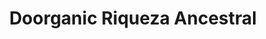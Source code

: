 ---
title: "Doorganic Riqueza Ancestral"
url: /cusco/doorganic-riqueza-ancestral/
shop: supermercado
---